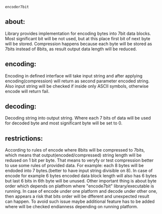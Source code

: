 ` encoder7bit `

## about:
Library provides implementation for encoding bytes into 7bit data blocks. Most significant bit will be not used, but at this place first bit of next byte will be stored.
Compression happens because each byte will be stored as 7bits instead of 8bits, as result output data length will be reduced.

## encoding:
Encoding in defined interface will take input string and after applying encoding(compression) will return as second parameter encoded string.
Also input string will be checked if inside only ASCII symbols, otherwise encode will return fail.

## decoding:
Decoding string into output string. Where each 7 bits of data will be used for decoded byte and most significant byte will be set to 0.

## restrictions:
According to rules of encode where 8bits will be compressed to 7bits, which means that output(encoded/compressed) string length will be redused on 1 bit per byte. That means to veryfy or test compression
better to use some rules of provided data. For example: each 8 bytes will be endoded into 7 bytes.(better to have input string divisible on 8). In case of encode for example 6 bytes encoded data block length will also has 6 bytes but last 6 bits in 6th byte will be unused.
Other important thing is about byte order which depends on platfrom where "encode7bit" library/executable is running. In case of encode under one platform and decode under other one, then appears a risk that bits order will be dfferent and unexpected result can happen.
To avoid such issue maybe additional feature has to be added where will be checked endianness depending on running platform. 

